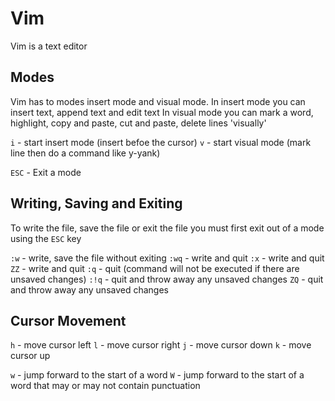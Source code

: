 # Vim

Vim is a text editor

## Modes

Vim has to modes insert mode and visual mode.
In insert mode you can insert text, append text and edit text
In visual mode you can mark a word, highlight, copy and paste, cut and paste, delete lines 'visually'

`i`   - start insert mode (insert befoe the cursor)
`v`   - start visual mode (mark line then do a command like y-yank)

`ESC` - Exit a mode

## Writing, Saving and Exiting

To write the file, save the file or exit the file you must first exit out of a mode using the `ESC` key

`:w`  - write, save the file without exiting
`:wq` - write and quit
`:x`  - write and quit
`ZZ`  - write and quit
`:q`  - quit (command will not be executed if there are unsaved changes)
`:!q` - quit and throw away any unsaved changes
`ZQ`  - quit and throw away any unsaved changes

## Cursor Movement

`h` - move cursor left
`l` - move cursor right
`j` - move cursor down
`k` - move cursor up

`w` - jump forward to the start of a word
`W` - jump forward to the start of a word that may or may not contain punctuation


